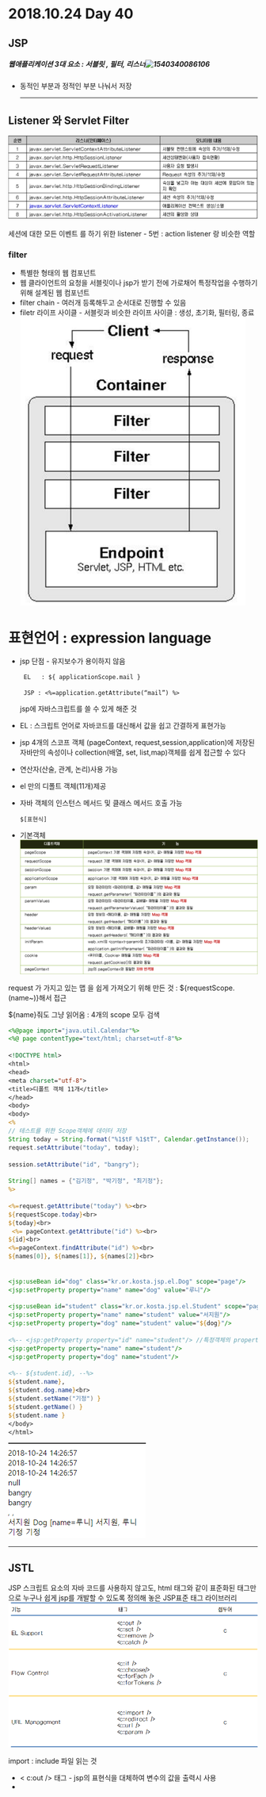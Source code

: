 # 2018.10.24  Day 40



## JSP

#####  웹애플리케이션 3대 요소 : 서블릿 , 필터, 리스너![1540340086106](C:\KOSTA187\배운것\day35\1540340086106.png)



* 동적인 부분과 정적인 부분 나눠서 저장

  -------------------

## Listener 와 Servlet Filter

![그림1](그림1.png)

세션에 대한 모든 이벤트 를 하기 위한 listener - 5번 : action listener 랑 비슷한 역할

### filter

* 특별한 형태의 웹 컴포넌트
* 웹 클라이언트의 요청을 서블릿이나 jsp가 받기 전에 가로채어 특정작업을 수행하기 위해 설계된 웹 컴포넌트
* filter chain - 여러개 등록해두고 순서대로 진행할 수 있음
* filetr 라이프 사이클 - 서블릿과 비슷한 라이프 사이클 : 생성, 초기화, 필터링, 종료![1540343868547](1540343868547.png)

# 표현언어 : expression language

* jsp 단점 - 유지보수가 용이하지 않음

  ``` 
   EL   : ${ applicationScope.mail }
  
   JSP : <%=application.getAttribute(“mail”) %>
  ```

  jsp에 자바스크립트를 쓸 수 있게 해준 것

* EL : 스크립트 언어로 자바코드를 대신해서 값을 쉽고 간결하게 표현가능

* jsp 4개의 스코프 객체 (pageContext, request,session,application)에 저장된 자바만의 속성이나 collection(배열, set, list,map)객체를 쉽게 접근할 수 있다

* 연산자(산술, 관계, 논리)사용 가능

* el 만의 디폴트 객체(11개)제공

* 자바 객체의 인스턴스 메서드 및 클래스 메서드 호출 가능

  ``` 
  $[표현식]
  ```

* 기본객체![그림2](그림2.png)

request 가 가지고 있는 맵 을 쉽게 가져오기 위해 만든 것 : ${requestScope.(name~)}해서 접근 

${name}줘도 그냥 읽어옴 : 4개의 scope 모두 검색 

``` jsp
<%@page import="java.util.Calendar"%>
<%@ page contentType="text/html; charset=utf-8"%>

<!DOCTYPE html>
<html>
<head>
<meta charset="utf-8">
<title>디폴트 객체 11개</title>
</head>
<body>
<body>
<%
// 테스트를 위한 Scope객체에 데이터 저장
String today = String.format("%1$tF %1$tT", Calendar.getInstance());
request.setAttribute("today", today);

session.setAttribute("id", "bangry");

String[] names = {"김기정", "박기정", "최기정"};
%>

<%=request.getAttribute("today") %><br>
${requestScope.today}<br>
${today}<br>
 <%= pageContext.getAttribute("id") %><br>
${id}<br>
<%=pageContext.findAttribute("id") %><br>
${names[0]}, ${names[1]}, ${names[2]}<br>


<jsp:useBean id="dog" class="kr.or.kosta.jsp.el.Dog" scope="page"/>
<jsp:setProperty property="name" name="dog" value="루니"/>

<jsp:useBean id="student" class="kr.or.kosta.jsp.el.Student" scope="page"/>
<jsp:setProperty property="name" name="student" value="서지원"/>
<jsp:setProperty property="dog" name="student" value="${dog}"/>

<%-- <jsp:getProperty property="id" name="student"/> //특정객체의 property 하나만 가질 수 잇음 --%>
<jsp:getProperty property="name" name="student"/>
<jsp:getProperty property="dog" name="student"/>

<%-- ${student.id}, --%>
${student.name}, 
${student.dog.name}<br>
${student.setName("기정") }
${student.getName() }
${student.name } 
</body>
</html>
```

![1540358846593](1540358846593.png)



-----------------------------------------
## JSTL
JSP 스크립트 요소의 자바 코드를 사용하지 않고도, html 태그와 같이 표준화된 태그만으로 누구나 쉽게 jsp를 개발할 수 있도록 정의해 놓은 JSP표준 태그 라이브러리![1540359101898](1540359101898.png)

import : include 파일 읽는 것 

* < c:out /> 태그 - jsp의 표현식을 대체하여 변수의 값을 출력시 사용
* 